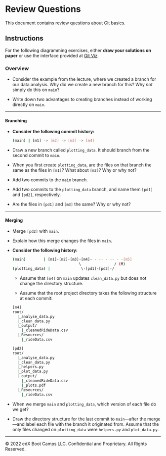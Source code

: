 # Review Questions

This document contains review questions about Git basics.

## Instructions

For the following diagramming exercises, either **draw your solutions on paper** or use the interface provided at [Git Viz](https://peleke.github.io/git-viz/).

### Overview

* Consider the example from the lecture, where we created a branch for our data analysis. Why did we create a new branch for this? Why _not_ simply do this on `main`?

* Write down two advantages to creating branches instead of working directly on `main`.

- - -

#### Branching

* **Consider the following commit history:**

  ```bash
  (main) | [m1] -> [m2] -> [m3] -> [m4]
  ```

* Draw a new branch called `plotting_data`. It should branch from the second commit to `main`.

* When you first create `plotting_data`, are the files on that branch the same as the files in `[m1]`? What about `[m2]`? Why or why not?

* Add two commits to the `main` branch.

* Add two commits to the `plotting_data` branch, and name them `[pd1]` and `[pd2]`, respectively.

* Are the files in `[pd1]` and `[m3]` the same? Why or why not?

- - -

#### Merging

* Merge `[pd2]` with `main`.

* Explain how this merge changes the files in `main`.

* **Consider the following history:**

  ```bash
  (main)        | [m1]-[m2]-[m3]-[m4]- - -- - -- - -[m5]
                                \               / (M)
  (plotting_data) |              \-[pd1]-[pd2]-/
  ```

  * Assume that `[m4]` on `main` updates `clean_data.py` but does not change the directory structure.

  * Assume that the root project directory takes the following structure at each commit:

  ```bash
  [m4]
  root/
    |_analyse_data.py
    |_clean_data.py
    |_output/
      |_cleanedRideData.csv
    |_Resources/
      |_rideData.csv

  [pd2]
  root/
    |_analyse_data.py
    |_clean_data.py
    |_helpers.py
    |_plot_data.py
    |_output/
      |_cleanedRideData.csv
      |_plots.pdf
    |_Resources/
      |_rideData.csv
  ```

* When we merge `main` and `plotting_data`, which version of each file do we get?

* Draw the directory structure for the last commit to `main`&mdash;after the merge&mdash;and label each file with the branch it originated from. Assume that the only files changed on `plotting_data` were `helpers.py` and `plot_data.py`.

- - -

© 2022 edX Boot Camps LLC. Confidential and Proprietary. All Rights Reserved.